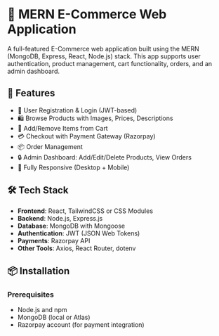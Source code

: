 # 🛒 MERN E-Commerce Web Application

A full-featured E-Commerce web application built using the MERN (MongoDB, Express, React, Node.js) stack. This app supports user authentication, product management, cart functionality, orders, and an admin dashboard.

## 🚀 Features

- 🔐 User Registration & Login (JWT-based)
- 🛍️ Browse Products with Images, Prices, Descriptions
- 🧺 Add/Remove Items from Cart
- 💳 Checkout with Payment Gateway (Razorpay)
- 📦 Order Management
- 🔒 Admin Dashboard: Add/Edit/Delete Products, View Orders
- 📱 Fully Responsive (Desktop + Mobile)

## 🛠 Tech Stack

- **Frontend**: React, TailwindCSS or CSS Modules
- **Backend**: Node.js, Express.js
- **Database**: MongoDB with Mongoose
- **Authentication**: JWT (JSON Web Tokens)
- **Payments**: Razorpay API
- **Other Tools**: Axios, React Router, dotenv

## 📦 Installation

### Prerequisites

- Node.js and npm
- MongoDB (local or Atlas)
- Razorpay account (for payment integration)

